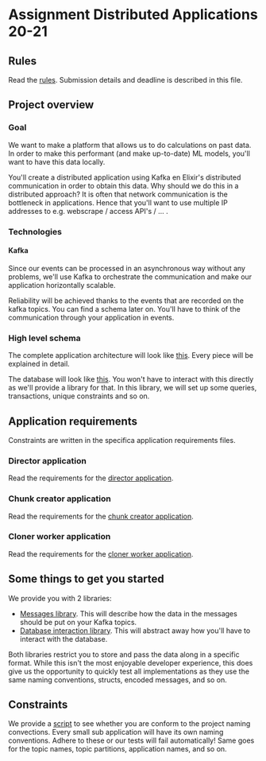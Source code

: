 # Assignment Distributed Applications 20-21

## Rules

Read the [rules](rules.md). Submission details and deadline is described in this file.

## Project overview

### Goal

We want to make a platform that allows us to do calculations on past data. In order to make this performant (and make up-to-date) ML models, you'll want to have this data locally.

You'll create a distributed application using Kafka en Elixir's distributed communication in order to obtain this data. Why should we do this in a distributed approach? It is often that network communication is the bottleneck in applications. Hence that you'll want to use multiple IP addresses to e.g. webscrape / access API's / ... .

### Technologies

#### Kafka

Since our events can be processed in an asynchronous way without any problems, we'll use Kafka to orchestrate the communication and make our application horizontally scalable.

Reliability will be achieved thanks to the events that are recorded on the kafka topics. You can find a schema later on. You'll have to think of the communication through your application in events.

<!-- #### Distributed Elixir

To not only see one approach to distributed applications in this assignment, we'll also be using distributed Elixir. The idea is that you can create multiple workers behind a single IP (e.g. public IP that is NAT'ted to private ip's) and use multiple nodes to achieve a tolerant application (in case a node crashes for example).

In the above case, you'll want to manage your rate over different nodes. E.g. node 1 and 2 __together__ can only have a maximum rate of 6 req/s because they're using a single public IP address. Details regarding the API and implementation will be discussed later on.

It is not often that you'll use these 2 approaches to distributed applications in a single application. _We are aware that this is a bit forced for educational purposes._ -->

### High level schema

The complete application architecture will look like [this](schema2.png). Every piece will be explained in detail.

The database will look like [this](db_schema.png). You won't have to interact with this directly as we'll provide a library for that. In this library, we will set up some queries, transactions, unique constraints and so on.

## Application requirements

Constraints are written in the specifica application requirements files.

### Director application

Read the requirements for the [director application](director_application_requirements.md).

### Chunk creator application

Read the requirements for the [chunk creator application](chunk_creator_application_requirements.md).

### Cloner worker application

Read the requirements for the [cloner worker application](cloner_worker_application_requirements.md).

## Some things to get you started

We provide you with 2 libraries:

* [Messages library](https://github.com/distributed-applications-2021/assignment-messages). This will describe how the data in the messages should be put on your Kafka topics.
* [Database interaction library](https://github.com/distributed-applications-2021/assignment-database-interaction). This will abstract away how you'll have to interact with the database.

Both libraries restrict you to store and pass the data along in a specific format. While this isn't the most enjoyable developer experience, this does give us the opportunity to quickly test all implementations as they use the same naming conventions, structs, encoded messages, and so on.

## Constraints

We provide a [script](project_test.sh) to see whether you are conform to the project naming convections. Every small sub application will have its own naming conventions. Adhere to these or our tests will fail automatically! Same goes for the topic names, topic partitions, application names, and so on.
